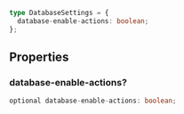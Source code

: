```ts
type DatabaseSettings = {
  database-enable-actions: boolean;
};
```

## Properties

### database-enable-actions?

```ts
optional database-enable-actions: boolean;
```
